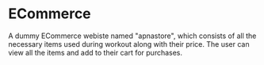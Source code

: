 # ECommerce
A dummy ECommerce webiste named "apnastore", which consists of all the necessary items used during workout along with their price. The user can view all the items and add to their cart for purchases.
